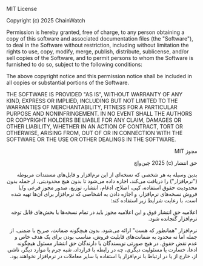 MIT License

Copyright (c) 2025 ChainWatch

Permission is hereby granted, free of charge, to any person obtaining a copy
of this software and associated documentation files (the "Software"), to deal
in the Software without restriction, including without limitation the rights
to use, copy, modify, merge, publish, distribute, sublicense, and/or sell
copies of the Software, and to permit persons to whom the Software is
furnished to do so, subject to the following conditions:

The above copyright notice and this permission notice shall be included in all
copies or substantial portions of the Software.

THE SOFTWARE IS PROVIDED "AS IS", WITHOUT WARRANTY OF ANY KIND, EXPRESS OR
IMPLIED, INCLUDING BUT NOT LIMITED TO THE WARRANTIES OF MERCHANTABILITY,
FITNESS FOR A PARTICULAR PURPOSE AND NONINFRINGEMENT. IN NO EVENT SHALL THE
AUTHORS OR COPYRIGHT HOLDERS BE LIABLE FOR ANY CLAIM, DAMAGES OR OTHER
LIABILITY, WHETHER IN AN ACTION OF CONTRACT, TORT OR OTHERWISE, ARISING FROM,
OUT OF OR IN CONNECTION WITH THE SOFTWARE OR THE USE OR OTHER DEALINGS IN THE
SOFTWARE.

<div dir="rtl">

مجوز MIT

حق انتشار (c) 2025 چین‌واچ

بدین وسیله به هر شخصی که نسخه‌ای از این نرم‌افزار و فایل‌های مستندات مربوطه ("نرم‌افزار") را دریافت می‌کند، اجازه داده می‌شود تا بدون هیچ محدودیتی، از جمله بدون محدودیت حقوق استفاده، کپی، اصلاح، ادغام، انتشار، توزیع، صدور مجوز فرعی و/یا فروش نسخه‌های نرم‌افزار، و اجازه دادن به اشخاصی که نرم‌افزار برای آن‌ها تهیه شده است، با رعایت شرایط زیر استفاده کند:

اعلامیه حق انتشار فوق و این اعلامیه مجوز باید در تمام نسخه‌ها یا بخش‌های قابل توجه نرم‌افزار گنجانده شود.

نرم‌افزار "همانطور که هست" ارائه می‌شود، بدون هیچگونه ضمانت، صریح یا ضمنی، از جمله اما نه محدود به ضمانت‌های قابلیت فروش، مناسب بودن برای یک هدف خاص و عدم نقض حقوق. در هیچ صورتی نویسندگان یا دارندگان حق انتشار مسئول هیچگونه ادعا، خسارت یا مسئولیت دیگری، چه در رابطه با قرارداد، شبه جرم یا موارد دیگر، ناشی از، خارج از یا در ارتباط با نرم‌افزار یا استفاده یا سایر معاملات در نرم‌افزار نخواهند بود.

</div>
